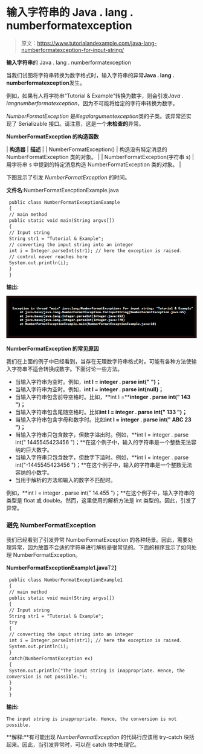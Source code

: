 # 输入字符串的 Java . lang . numberformatexception

> 原文：<https://www.tutorialandexample.com/java-lang-numberformatexception-for-input-string/>

**输入字符串**的 Java . lang . numberformatexception

当我们试图将字符串转换为数字格式时，输入字符串的异常**Java . lang . numberformatexception**发生。

例如，如果有人将字符串“Tutorial & Example”转换为数字，则会引发*Java . langnumberformatexception*，因为不可能将给定的字符串转换为数字。

*NumberFormatException* 是*illegalargumentexception*类的子类。该异常还实现了 Serializable 接口。请注意，这是一个**未检查的**异常。

**NumberFormatException 的构造函数**



| **构造器** | **描述** |
| NumberFormatException() | 构造没有特定消息的 NumberFormatException 类的对象。 |
| NumberFormatException(字符串 s) | 用字符串 s 中提到的特定消息构造 NumberFormatException 类的对象。 |



下图显示了引发 *NumberFormatException* 的时间。

**文件名**:NumberFormatExecptionExample.java

```
 public class NumberFormatExceptionExample
 { 
 // main method
 public static void main(String argvs[])
 {
 // Input string
 String str1 = "Tutorial & Example";
 // converting the input string into an integer
 int i = Integer.parseInt(str1); // here the exception is raised.
 // control never reaches here
 System.out.println(i);
 }
 } 
```

**输出:**

![](img/b49107f4f1e6ad074fdd2abfd9a7fee4.png)

**NumberFormatException 的常见原因**

我们在上面的例子中已经看到，当存在无理数字符串格式时。可能有各种方法使输入字符串不适合转换成数字。下面讨论一些方法。

*   当输入字符串为空时。例如，**int I = integer . parse int(" ")；**
*   当输入字符串为空时。例如，**int I = integer . parse int(null)；**
*   当输入字符串包含前导空格时。比如，**int I =****integer . parse int(" 143 ")；**
*   当输入字符串包含尾随空格时。比如**int I = integer . parse int(" 133 ")；**
*   当输入字符串包含字母和数字时。比如**int I = integer . parse int(" ABC 23 ")；**
*   当输入字符串只包含数字，但数字溢出时。例如，**int I = integer . parse int(" 1445545423456 ")；**在这个例子中，输入的字符串是一个整数无法容纳的巨大数字。
*   当输入字符串只包含数字，但数字下溢时。例如，**int I = integer . parse int("-1445545423456 ")；**在这个例子中，输入的字符串是一个整数无法容纳的小数字。
*   当用于解析的方法和输入的数字不匹配时。

例如，**int I = integer . parse int(" 14.455 ")；**在这个例子中，输入字符串的类型是 float 或 double。然而，这里使用的解析方法是 int 类型的。因此，引发了异常。

### 避免 NumberFormatException

我们已经看到了引发异常 NumberFormatException 的各种场景。因此，需要处理异常，因为放置不合适的字符串进行解析是很常见的。下面的程序显示了如何处理 NumberFormatException。

**NumberFormatExceptionExample1.java**T2】

```
 public class NumberFormatExceptionExample1
 { 
 // main method
 public static void main(String argvs[])
 {
 // Input string
 String str1 = "Tutorial & Example";
 try
 {
 // converting the input string into an integer
 int i = Integer.parseInt(str1); // here the exception is raised.
 System.out.println(i);
 }
 catch(NumberFormatException ex)
 {
 System.out.println("The input string is inappropriate. Hence, the conversion is not possible.");   
 }
 }
 } 
```

**输出:**

```
The input string is inappropriate. Hence, the conversion is not possible.
```

**解释:**有可能出现 *NumberFormatException* 的代码行应该用 try-catch 块括起来。因此，当引发异常时，可以在 catch 块中处理它。
